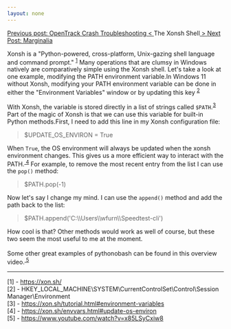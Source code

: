 ```yaml
---
layout: none
---
```


<p class="pemp"><a class="prev" href="/articles/otcd/"><span class="hide">Previous post: OpenTrack Crash Troubleshooting</span>
        < </a>The Xonsh Shell<a class="next" href="/articles/marg/"> > <span class="hide">Next Post: Marginalia</span> </a>
    </p>
    
<p>
      Xonsh is a "Python-powered, cross-platform, Unix-gazing shell language and command prompt."
<sup><a class="note" href="/articles/xpev#fn1"> 1</a></sup>
      Many operations that are clumsy in Windows natively are comparatively simple using the Xonsh shell. Let's take a
      look at one example, modifying the PATH environment variable.In Windows 11 without Xonsh, modifying your PATH
      environment variable can be done in either the "Environment
      Variables" window or by updating this key 
<sup><a class="note" href="/articles/xpev#fn2"> 2</a></sup></p>
<p>
      With Xonsh, the variable is stored directly in a list of strings called <code>$PATH</code>.<sup><a class="note" href="/articles/xpev#fn3">3</a></sup> Part of the magic of Xonsh is that we can use this variable for built-in Python methods.First, I need to add this line in my Xonsh configuration file:</p><blockquote>$UPDATE_OS_ENVIRON = True</blockquote>
<p>
      When <code>True</code>, the OS environment will always be updated when the xonsh environment changes. This
      gives us a more efficient way to interact with the PATH.<sup><a class="note" href="/articles/xpev#fn4"> 4</a></sup>
      For example, to remove the most recent entry from the list I can use the <code>pop()</code> method:</p>
<blockquote>$PATH.pop(-1)</blockquote>
<p> Now let's say I change my mind. I can use the <code>append()</code> method and add the path back to the list:</p>
    
<blockquote>$PATH.append('C:\\Users\\wfurn\\Speedtest-cli')</blockquote>

<p>
      How cool is that? Other methods would work as well of course, but these two seem the most useful to me at the
      moment. <br><br>Some other great examples of pythonobash can be found in this overview video.<sup><a class="note"
          href="/articles/xpev#fn5"> 5</a></sup></p>
<hr>
<p class="prefs" id="fn">
  [1] - <a id="fn1" target="_blank" href="https://xon.sh/">https://xon.sh/</a><br>
  [2] - HKEY_LOCAL_MACHINE\SYSTEM\CurrentControlSet\Control\Session
  Manager\Environment<br>
  [3] - <a id="fn3" target="_blank" 
    href="https://xon.sh/tutorial.html#environment-variables">https://xon.sh/tutorial.html#environment-variables</a><br>
  [4] - <a id="fn4" target="_blank"
    href="https://xon.sh/envvars.html#update-os-environ">https://xon.sh/envvars.html#update-os-environ</a><br>
  [5] - <a id="fn5" target="_blank" 
    href="https://www.youtube.com/watch?v=x85LSyCxiw8">https://www.youtube.com/watch?v=x85LSyCxiw8</a><br>
</p>

